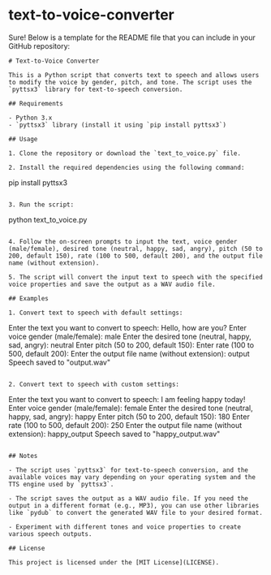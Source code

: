 # text-to-voice-converter
Sure! Below is a template for the README file that you can include in your GitHub repository:

```
# Text-to-Voice Converter

This is a Python script that converts text to speech and allows users to modify the voice by gender, pitch, and tone. The script uses the `pyttsx3` library for text-to-speech conversion.

## Requirements

- Python 3.x
- `pyttsx3` library (install it using `pip install pyttsx3`)

## Usage

1. Clone the repository or download the `text_to_voice.py` file.

2. Install the required dependencies using the following command:
   ```
   pip install pyttsx3
   ```

3. Run the script:
   ```
   python text_to_voice.py
   ```

4. Follow the on-screen prompts to input the text, voice gender (male/female), desired tone (neutral, happy, sad, angry), pitch (50 to 200, default 150), rate (100 to 500, default 200), and the output file name (without extension).

5. The script will convert the input text to speech with the specified voice properties and save the output as a WAV audio file.

## Examples

1. Convert text to speech with default settings:
   ```
   Enter the text you want to convert to speech: Hello, how are you?
   Enter voice gender (male/female): male
   Enter the desired tone (neutral, happy, sad, angry): neutral
   Enter pitch (50 to 200, default 150): 
   Enter rate (100 to 500, default 200): 
   Enter the output file name (without extension): output
   Speech saved to "output.wav"
   ```

2. Convert text to speech with custom settings:
   ```
   Enter the text you want to convert to speech: I am feeling happy today!
   Enter voice gender (male/female): female
   Enter the desired tone (neutral, happy, sad, angry): happy
   Enter pitch (50 to 200, default 150): 180
   Enter rate (100 to 500, default 200): 250
   Enter the output file name (without extension): happy_output
   Speech saved to "happy_output.wav"
   ```

## Notes

- The script uses `pyttsx3` for text-to-speech conversion, and the available voices may vary depending on your operating system and the TTS engine used by `pyttsx3`.

- The script saves the output as a WAV audio file. If you need the output in a different format (e.g., MP3), you can use other libraries like `pydub` to convert the generated WAV file to your desired format.

- Experiment with different tones and voice properties to create various speech outputs.

## License

This project is licensed under the [MIT License](LICENSE).
```
